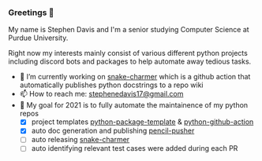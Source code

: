 ### Greetings 👋
My name is Stephen Davis and I'm a senior studying Computer Science at Purdue University. 

Right now my interests mainly consist of various different python projects including discord bots and packages to help automate away tedious tasks. 


- 🔭 I’m currently working on [snake-charmer](https://github.com/stephend017/snake-charmer) which is a github action that automatically publishes python docstrings to a repo wiki
- 📫 How to reach me: stephenedavis17@gmail.com
- 🥅 My goal for 2021 is to fully automate the maintainence of my python repos
  - [x] project templates [python-package-template](https://github.com/stephend017/python-package-template) & [python-github-action](https://github.com/stephend017/python-github-action)
  - [x] auto doc generation and publishing [pencil-pusher](https://github.com/stephend017/pencil-pusher)
  - [ ] auto releasing [snake-charmer](https://github.com/stephend017/snake_charmer)
  - [ ] auto identifying relevant test cases were added during each PR
